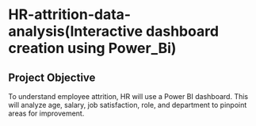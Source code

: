 # HR-attrition-data-analysis(Interactive dashboard creation using Power_Bi) 
## Project Objective
To understand employee attrition, HR will use a Power BI dashboard. This will analyze age, salary, job satisfaction, role, and department to pinpoint areas for improvement.
